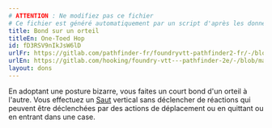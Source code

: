 ```yaml
---
# ATTENTION : Ne modifiez pas ce fichier
# Ce fichier est généré automatiquement par un script d'après les données du module Foundry VTT officiel et de sa traduction
title: Bond sur un orteil
titleEn: One-Toed Hop
id: fD3RSV9nIkJsW6lD
urlFr: https://gitlab.com/pathfinder-fr/foundryvtt-pathfinder2-fr/-/blob/master/data/feats/fD3RSV9nIkJsW6lD.htm
urlEn: https://gitlab.com/hooking/foundry-vtt---pathfinder-2e/-/blob/master/packs/data/feats.db/one-toed-hop.json
layout: dons
---
```

En adoptant une posture bizarre, vous faites un court bond d'un orteil à l'autre. Vous effectuez un [Saut](../actions/bondir.md) vertical sans déclencher de réactions qui peuvent être déclenchées par des actions de déplacement ou en quittant ou en entrant dans une case.

